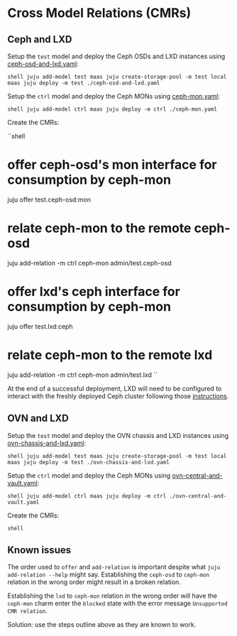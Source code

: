 # Cross Model Relations (CMRs)

## Ceph and LXD

Setup the `test` model and deploy the Ceph OSDs and LXD instances using [ceph-osd-and-lxd.yaml](ceph/ceph-osd-and-lxd.yaml):

``shell
juju add-model test maas
juju create-storage-pool -m test local maas
juju deploy -m test ./ceph-osd-and-lxd.yaml
``

Setup the `ctrl` model and deploy the Ceph MONs using [ceph-mon.yaml](ceph/ceph-mon.yaml):

``shell
juju add-model ctrl maas
juju deploy -m ctrl ./ceph-mon.yaml
``

Create the CMRs:

``shell
# offer ceph-osd's mon interface for consumption by ceph-mon
juju offer test.ceph-osd:mon

# relate ceph-mon to the remote ceph-osd
juju add-relation -m ctrl ceph-mon admin/test.ceph-osd

# offer lxd's ceph interface for consumption by ceph-mon
juju offer test.lxd:ceph

# relate ceph-mon to the remote lxd
juju add-relation -m ctrl ceph-mon admin/test.lxd
``

At the end of a successful deployment, LXD will need to be configured to interact with the freshly deployed Ceph cluster following those [instructions](../../README.md#Storage).


## OVN and LXD

Setup the `test` model and deploy the OVN chassis and LXD instances using [ovn-chassis-and-lxd.yaml](ovn/ovn-chassis-and-lxd.yaml):

``shell
juju add-model test maas
juju create-storage-pool -m test local maas
juju deploy -m test ./ovn-chassis-and-lxd.yaml
``

Setup the `ctrl` model and deploy the Ceph MONs using [ovn-central-and-vault.yaml](ovn/ovn-central-and-vault.yaml):

``shell
juju add-model ctrl maas
juju deploy -m ctrl ./ovn-central-and-vault.yaml
``

Create the CMRs:

``shell
``

## Known issues

The order used to `offer` and `add-relation` is important despite what `juju add-relation --help` might say.
Establishing the `ceph-osd` to `ceph-mon` relation in the wrong order might result in a broken relation.

Establishing the `lxd` to `ceph-mon` relation in the wrong order will have the `ceph-mon` charm enter the `blocked`
state with the error message `Unsupported CMR relation`.

Solution: use the steps outline above as they are known to work.
